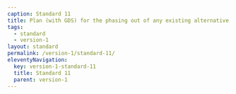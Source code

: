 ```yaml
---
caption: Standard 11
title: Plan (with GDS) for the phasing out of any existing alternative channels, where appropriate.
tags:
  - standard
  - version-1
layout: standard
permalink: /version-1/standard-11/
eleventyNavigation:
  key: version-1-standard-11
  title: Standard 11
  parent: version-1
---
```

